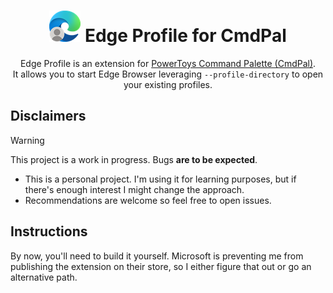 <div align="center">

# ![EdgeProfileLogo](EdgeProfileCmdPal/Assets/StoreLogo.scale-100.png) Edge Profile for CmdPal

Edge Profile is an extension for [PowerToys Command Palette (CmdPal)](https://learn.microsoft.com/en-us/windows/powertoys/command-palette/overview).  
It allows you to start Edge Browser leveraging `--profile-directory` to open your existing profiles.

</div>

## Disclaimers
> [!WARNING]
> This project is a work in progress. Bugs **are to be expected**.
- This is a personal project. I'm using it for learning purposes, but if there's enough interest I might change the approach.
- Recommendations are welcome so feel free to open issues.

## Instructions
By now, you'll need to build it yourself. Microsoft is preventing me from publishing the extension on their store, so I either figure that out or go an alternative path.